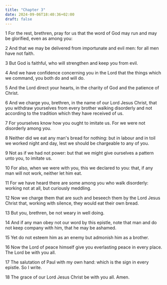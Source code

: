 ```yaml
---
title: "Chapter 3"
date: 2024-09-06T18:40:36+02:00
draft: false
---
```




1 For the rest, brethren, pray for us that the word of God may run and may be glorified, even as among you:

2 And that we may be delivered from importunate and evil men: for all men have not faith.

3 But God is faithful, who will strengthen and keep you from evil.

4 And we have confidence concerning you in the Lord that the things which we command, you both do and will do.

5 And the Lord direct your hearts, in the charity of God and the patience of Christ.

6 And we charge you, brethren, in the name of our Lord Jesus Christ, that you withdraw yourselves from every brother walking disorderly and not according to the tradition which they have received of us.

7 For yourselves know how you ought to imitate us. For we were not disorderly among you.

8 Neither did we eat any man's bread for nothing: but in labour and in toil we worked night and day, lest we should be chargeable to any of you.

9 Not as if we had not power: but that we might give ourselves a pattern unto you, to imitate us.

10 For also, when we were with you, this we declared to you: that, if any man will not work, neither let him eat.

11 For we have heard there are some among you who walk disorderly: working not at all, but curiously meddling.

12 Now we charge them that are such and beseech them by the Lord Jesus Christ that, working with silence, they would eat their own bread.

13 But you, brethren, be not weary in well doing.

14 And if any man obey not our word by this epistle, note that man and do not keep company with him, that he may be ashamed.

15 Yet do not esteem him as an enemy but admonish him as a brother.

16 Now the Lord of peace himself give you everlasting peace in every place. The Lord be with you all.

17 The salutation of Paul with my own hand: which is the sign in every epistle. So I write.

18 The grace of our Lord Jesus Christ be with you all. Amen.

